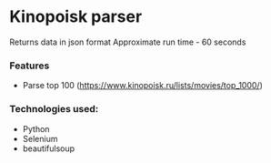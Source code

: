 # Kinopoisk parser
Returns data in json format
Approximate run time - 60 seconds

### Features
* Parse top 100 (https://www.kinopoisk.ru/lists/movies/top_1000/)


### Technologies used:
* Python
* Selenium
* beautifulsoup
  

